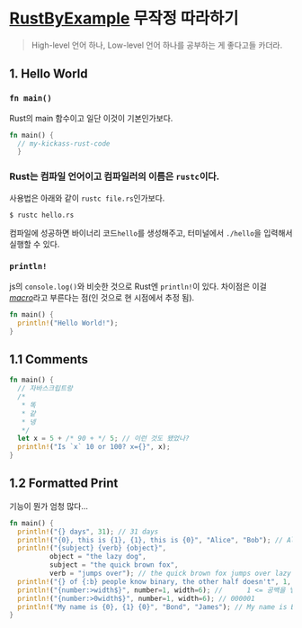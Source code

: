 # [RustByExample](https://rustbyexample.com/hello.html#hello-world) 무작정 따라하기
> High-level 언어 하나, Low-level 언어 하나를 공부하는 게 좋다고들 카더라.
## 1. Hello World
### `fn main()`
Rust의 main 함수이고 일단 이것이 기본인가보다.
```rust
fn main() {
  // my-kickass-rust-code
  }
```
### Rust는 컴파일 언어이고 컴파일러의 이름은 `rustc`이다.
사용법은 아래와 같이 `rustc file.rs`인가보다.
```
$ rustc hello.rs
```
컴파일에 성공하면 바이너리 코드`hello`를 생성해주고, 터미널에서 `./hello`을 입력해서 실행할 수 있다.
### `println!`
js의 `console.log()`와 비슷한 것으로 Rust엔 `println!`이 있다. 차이점은 이걸 [*macro*](https://rustbyexample.com/macros.html)라고 부른다는 점(인 것으로 현 시점에서 추정 됨).
```rust
fn main() {
  println!("Hello World!");
}
```
## 1.1 Comments
```rust
fn main() {
  // 자바스크립트랑
  /* 
   * 똑
   * 같
   * 넹
   */
  let x = 5 + /* 90 + */ 5; // 이런 것도 됐었나?
  println!("Is `x` 10 or 100? x={}", x);
}
```
## 1.2 Formatted Print
기능이 뭔가 엄청 많다...
```rust
fn main() {
  println!("{} days", 31); // 31 days
  println!("{0}, this is {1}, {1}, this is {0}", "Alice", "Bob"); // Alice, this is Bob, Bob, this is Alice
  println!("{subject} {verb} {object}",
          object = "the lazy dog",
          subject = "the quick brown fox",
          verb = "jumps over"); // the quick brown fox jumps over lazy dog
  println!("{} of {:b} people know binary, the other half doesn't", 1, 2); // 1 of 2 people know binary, the other half doesn't
  println!("{number:>width$}", number=1, width=6); //      1 <= 공백을 넣을 수 있다!
  println!("{number:>0width$}", number=1, width=6); // 000001
  println!("My name is {0}, {1} {0}", "Bond", "James"); // My name is Bond, James Bond <= 넘 신기..
}
```
